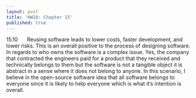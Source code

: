 ```yaml
---
layout: post
title: 'HW10: Chapter 15'
published: true
---
```


15.10
&ensp;&ensp;&ensp;Reusing software leads to lower costs, faster development, and lower risks. This is an overall positive to the process of designing software. In regards to who owns the software is a complex issue. Yes, the company that contracted the engineers paid for a product that they received and technically belongs to them but the software is not a tangible object it is abstract in a sense where it does not belong to anyone. In this scenario, I believe in the open-source software idea that all software belongs to everyone since it is likely to help everyone which is what it’s intention is overall. 
